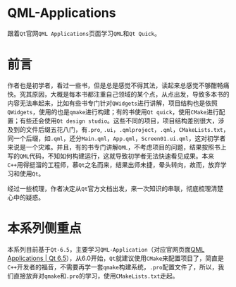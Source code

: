 # QML-Applications
跟着`Qt`官网`QML Applications`页面学习`QML`和`Qt Quick`。

# 前言

作者也是初学者，看过一些书，但是总是感觉不得其法，读起来总感觉不够酣畅痛快。究其原因，大概是每本书都注重自己领域的某个点，从点出发，导致多本书的内容无法串起来，比如有些书专门针对`QWidgets`进行讲解，项目结构也是依照`QWidgets`，使用的也是`qmake`进行构建；有的书使用`Qt quick`，使用`CMake`进行配置；有些还会使用`Qt design studio`。这些不同的项目，项目结构差别很大，涉及到的文件后缀五花八门，有`.pro`, `.ui`，`.qmlproject`，`.qml`，`CMakeLists.txt`，同一个后缀，如`.qml`，还分`Main.qml`，`App.qml`，`Screen01.ui.qml`，这对初学者来说是一个灾难。并且，有的书专门讲解`QML`，不考虑项目的问题，结果按照书上写的`QML`代码，不知如何构建运行，这就导致初学者无法快速看见成果。本来`C++`用得挺溜的工程师，慕`Qt`之名而来，结果出师未捷，晕头转向，故而，放弃学习和使用`Qt`。

经过一些梳理，作者决定从`Qt`官方文档出发，来一次知识的串联，彻底梳理清楚心中的疑惑。

# 本系列侧重点

本系列目前基于`Qt-6.5`，主要学习`QML-Application`（对应官网页面[QML Applications | Qt 6.5](https://doc.qt.io/qt-6.5/qmlapplications.html)），从6.0开始，`Qt`就建议使用`CMake`来配置项目了，简直是`C++`开发者的福音，不需要再学一套`qmake`构建系统，`.pro`配置文件了，所以，我们直接放弃对`qmake`和`.pro`的学习，使用`CMakeLists.txt`走起。


